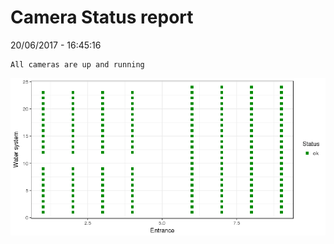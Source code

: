 Camera Status report
================
20/06/2017 - 16:45:16

    All cameras are up and running

![](camreport_files/figure-markdown_github/unnamed-chunk-2-1.png)
